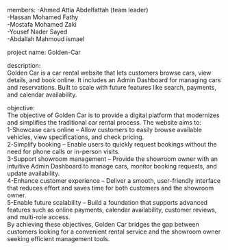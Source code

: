 members: -Ahmed Attia Abdelfattah (team leader)\
         -Hassan Mohamed Fathy\
         -Mostafa Mohamed Zaki\
         -Yousef Nader Sayed\
         -Abdallah Mahmoud ismael

project name: Golden-Car

description:\
Golden Car is a car rental website that lets customers browse cars, view details, and book online. It includes an Admin Dashboard for managing cars and reservations. Built to scale with future features like search, payments, and calendar availability.

objective:\
The objective of Golden Car is to provide a digital platform that modernizes and simplifies the traditional car rental process. The website aims to:\
  1-Showcase cars online – Allow customers to easily browse available vehicles, view specifications, and check pricing.\
  2-Simplify booking – Enable users to quickly request bookings without the need for phone calls or in-person visits.\
  3-Support showroom management – Provide the showroom owner with an intuitive Admin Dashboard to manage cars, monitor booking requests, and update availability.\
  4-Enhance customer experience – Deliver a smooth, user-friendly interface that reduces effort and saves time for both customers and the showroom owner.\
  5-Enable future scalability – Build a foundation that supports advanced features such as online payments, calendar availability, customer reviews, and multi-role access.\
By achieving these objectives, Golden Car bridges the gap between customers looking for a convenient rental service and the showroom owner seeking efficient management tools.
